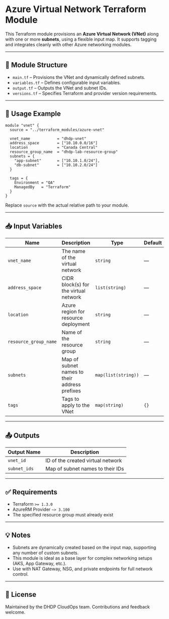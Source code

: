 # Azure Virtual Network Terraform Module

This Terraform module provisions an **Azure Virtual Network (VNet)** along with one or more **subnets**, using a flexible input map. It supports tagging and integrates cleanly with other Azure networking modules.

---

## 📁 Module Structure

- `main.tf` – Provisions the VNet and dynamically defined subnets.
- `variables.tf` – Defines configurable input variables.
- `output.tf` – Outputs the VNet and subnet IDs.
- `versions.tf` – Specifies Terraform and provider version requirements.

---

## 🚀 Usage Example

```hcl
module "vnet" {
  source = "../terraform_modules/azure-vnet"

  vnet_name            = "dhdp-vnet"
  address_space        = ["10.10.0.0/16"]
  location             = "Canada Central"
  resource_group_name  = "dhdp-lab-resource-group"
  subnets = {
    "app-subnet"       = ["10.10.1.0/24"],
    "db-subnet"        = ["10.10.2.0/24"]
  }

  tags = {
    Environment = "QA"
    ManagedBy   = "Terraform"
  }
}
````

Replace `source` with the actual relative path to your module.

---

## 📥 Input Variables

| Name                  | Description                                   | Type                | Default | Required |
| --------------------- | --------------------------------------------- | ------------------- | ------- | -------- |
| `vnet_name`           | The name of the virtual network               | `string`            | —       | ✅        |
| `address_space`       | CIDR block(s) for the virtual network         | `list(string)`      | —       | ✅        |
| `location`            | Azure region for resource deployment          | `string`            | —       | ✅        |
| `resource_group_name` | Name of the resource group                    | `string`            | —       | ✅        |
| `subnets`             | Map of subnet names to their address prefixes | `map(list(string))` | —       | ✅        |
| `tags`                | Tags to apply to the VNet                     | `map(string)`       | `{}`    | ❌        |

---

## 📤 Outputs

| Output Name  | Description                       |
| ------------ | --------------------------------- |
| `vnet_id`    | ID of the created virtual network |
| `subnet_ids` | Map of subnet names to their IDs  |

---

## ✅ Requirements

* Terraform `>= 1.3.0`
* AzureRM Provider `~> 3.100`
* The specified resource group must already exist

---

## 💡 Notes

* Subnets are dynamically created based on the input map, supporting any number of custom subnets.
* This module is ideal as a base layer for complex networking setups (AKS, App Gateway, etc.).
* Use with NAT Gateway, NSG, and private endpoints for full network control.

---

## 📄 License

Maintained by the DHDP CloudOps team. Contributions and feedback welcome.

